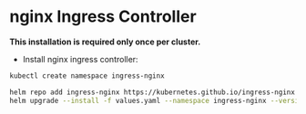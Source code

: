 # nginx Ingress Controller

**This installation is required only once per cluster.**

* Install nginx ingress controller:

```sh
kubectl create namespace ingress-nginx
```

```sh
helm repo add ingress-nginx https://kubernetes.github.io/ingress-nginx
helm upgrade --install -f values.yaml --namespace ingress-nginx --version 3.8.0 ingress-nginx ingress-nginx/ingress-nginx
```
